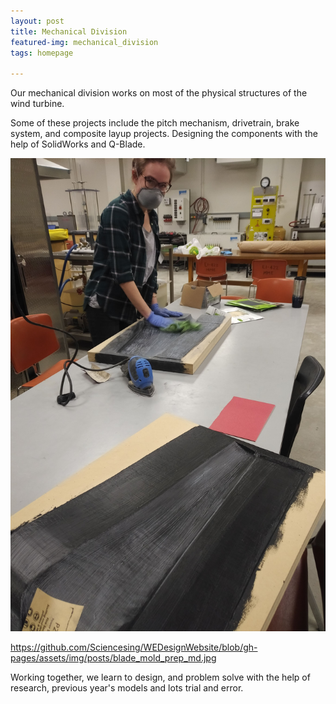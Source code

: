 ```yaml
---
layout: post
title: Mechanical Division
featured-img: mechanical_division
tags: homepage

---
```


Our mechanical division works on most of the physical structures of the wind turbine. 

Some of these projects include the pitch mechanism, drivetrain, brake system, and composite layup projects. Designing the components with the help of SolidWorks and Q-Blade.

![alt text][blade_manufacturing_pic]

[blade_manufacturing_pic]: https://github.com/Sciencesing/WEDesignWebsite/blob/JennifersTestBranch/assets/img/posts/blade_mold_prep.jpg "Team members prepping the blade molds for composite layup."
https://github.com/Sciencesing/WEDesignWebsite/blob/gh-pages/assets/img/posts/blade_mold_prep_md.jpg

Working together, we learn to design, and problem solve with the help of research, previous year's models and lots trial and error.

